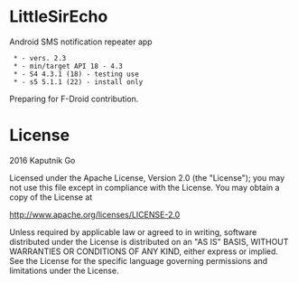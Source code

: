 # LittleSirEcho
Android SMS notification repeater app

	 * - vers. 2.3
	 * - min/target API 18 - 4.3
	 * - S4 4.3.1 (18) - testing use
	 * - s5 5.1.1 (22) - install only
	 
Preparing for F-Droid contribution.

# License

2016 Kaputnik Go

Licensed under the Apache License, Version 2.0 (the "License");
you may not use this file except in compliance with the License.
You may obtain a copy of the License at

   http://www.apache.org/licenses/LICENSE-2.0

Unless required by applicable law or agreed to in writing, software
distributed under the License is distributed on an "AS IS" BASIS,
WITHOUT WARRANTIES OR CONDITIONS OF ANY KIND, either express or implied.
See the License for the specific language governing permissions and
limitations under the License.
